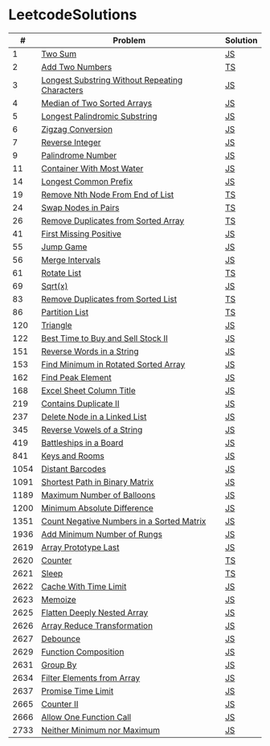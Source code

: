 # LeetcodeSolutions

| #    | Problem                                                                                                                         | Solution                                                                                                                  |
| ---- | ------------------------------------------------------------------------------------------------------------------------------- | ------------------------------------------------------------------------------------------------------------------------- |
| 1    | [Two Sum](https://leetcode.com/problems/two-sum/)                                                                               | [JS](https://github.com/MohammadJB/LeetcodeSolutions/blob/master/solutions/twoSum.js)                                     |
| 2    | [Add Two Numbers](https://leetcode.com/problems/add-two-numbers/)                                                               | [TS](https://github.com/MohammadJB/LeetcodeSolutions/blob/master/solutions/addTwoNumbers.ts)                              |
| 3    | [Longest Substring Without Repeating Characters](https://leetcode.com/problems/longest-substring-without-repeating-characters/) | [JS](https://github.com/MohammadJB/LeetcodeSolutions/blob/master/solutions/longestSubstringWithoutRepeatingCharacters.js) |
| 4    | [Median of Two Sorted Arrays](https://leetcode.com/problems/median-of-two-sorted-arrays/)                                       | [JS](https://github.com/MohammadJB/LeetcodeSolutions/blob/master/solutions/medianOfTwoSortedArrays.js)                    |
| 5    | [Longest Palindromic Substring](https://leetcode.com/problems/longest-palindromic-substring/)                                   | [JS](https://github.com/MohammadJB/LeetcodeSolutions/blob/master/solutions/longestPalindromicSubstring.js)                |
| 6    | [Zigzag Conversion](https://leetcode.com/problems/zigzag-conversion/)                                                           | [JS](https://github.com/MohammadJB/LeetcodeSolutions/blob/master/solutions/zigzagConversion.js)                           |
| 7    | [Reverse Integer](https://leetcode.com/problems/reverse-integer/)                                                               | [JS](https://github.com/MohammadJB/LeetcodeSolutions/blob/master/solutions/reverseInteger.js)                             |
| 9    | [Palindrome Number](https://leetcode.com/problems/palindrome-number/)                                                           | [JS](https://github.com/MohammadJB/LeetcodeSolutions/blob/master/solutions/palindromeNumber.js)                           |
| 11   | [Container With Most Water](https://leetcode.com/problems/container-with-most-water/)                                           | [JS](https://github.com/MohammadJB/LeetcodeSolutions/blob/master/solutions/containerWithMostWater.js)                     |
| 14   | [Longest Common Prefix](https://leetcode.com/problems/longest-common-prefix/)                                                   | [JS](https://github.com/MohammadJB/LeetcodeSolutions/blob/master/solutions/longestCommonPrefix.js)                        |
| 19   | [Remove Nth Node From End of List](https://leetcode.com/problems/remove-nth-node-from-end-of-list/)                             | [TS](https://github.com/MohammadJB/LeetcodeSolutions/blob/master/solutions/removeNthNodeFromEndOfList.ts)                 |
| 24   | [Swap Nodes in Pairs](https://leetcode.com/problems/swap-nodes-in-pairs/)                                                       | [TS](https://github.com/MohammadJB/LeetcodeSolutions/blob/master/solutions/swapNodesInPairs.ts)                           |
| 26   | [Remove Duplicates from Sorted Array](https://leetcode.com/problems/remove-duplicates-from-sorted-array/)                       | [TS](https://github.com/MohammadJB/LeetcodeSolutions/blob/master/solutions/removeDuplicatesFromSortedArray.ts)            |
| 41   | [First Missing Positive](https://leetcode.com/problems/first-missing-positive/)                                                 | [JS](https://github.com/MohammadJB/LeetcodeSolutions/blob/master/solutions/firstMissingPositive.js)                       |
| 55   | [Jump Game](https://leetcode.com/problems/jump-game/)                                                                           | [JS](https://github.com/MohammadJB/LeetcodeSolutions/blob/master/solutions/jumpGame.js)                                   |
| 56   | [Merge Intervals](https://leetcode.com/problems/merge-intervals/)                                                               | [JS](https://github.com/MohammadJB/LeetcodeSolutions/blob/master/solutions/mergeIntervals.js)                             |
| 61   | [Rotate List](https://leetcode.com/problems/rotate-list/)                                                                       | [TS](https://github.com/MohammadJB/LeetcodeSolutions/blob/master/solutions/rotateList.ts)                                 |
| 69   | [Sqrt(x)](https://leetcode.com/problems/sqrtx/)                                                                                 | [JS](https://github.com/MohammadJB/LeetcodeSolutions/blob/master/solutions/sqrt.js)                                       |
| 83   | [Remove Duplicates from Sorted List](https://leetcode.com/problems/remove-duplicates-from-sorted-list/)                         | [TS](https://github.com/MohammadJB/LeetcodeSolutions/blob/master/solutions/removeDuplicatesFromSortedList.ts)             |
| 86   | [Partition List](https://leetcode.com/problems/partition-list/)                                                                 | [TS](https://github.com/MohammadJB/LeetcodeSolutions/blob/master/solutions/partitionList.ts)                              |
| 120  | [Triangle](https://leetcode.com/problems/triangle/)                                                                             | [JS](https://github.com/MohammadJB/LeetcodeSolutions/blob/master/solutions/triangle.js)                                   |
| 122  | [Best Time to Buy and Sell Stock II](https://leetcode.com/problems/best-time-to-buy-and-sell-stock-ii/)                         | [JS](https://github.com/MohammadJB/LeetcodeSolutions/blob/master/solutions/bestTimeToBuyAndSellStockII.js)                |
| 151  | [Reverse Words in a String](https://leetcode.com/problems/reverse-words-in-a-string/)                                           | [JS](https://github.com/MohammadJB/LeetcodeSolutions/blob/master/solutions/reverseWordsInAString.js)                      |
| 153  | [Find Minimum in Rotated Sorted Array](https://leetcode.com/problems/find-minimum-in-rotated-sorted-array/)                     | [JS](https://github.com/MohammadJB/LeetcodeSolutions/blob/master/solutions/findMinimumInRotatedSortedArray.js)            |
| 162  | [Find Peak Element](https://leetcode.com/problems/find-peak-element/)                                                           | [JS](https://github.com/MohammadJB/LeetcodeSolutions/blob/master/solutions/findPeakElement.js)                            |
| 168  | [Excel Sheet Column Title](https://leetcode.com/problems/excel-sheet-column-title/)                                             | [JS](https://github.com/MohammadJB/LeetcodeSolutions/blob/master/solutions/excelSheetColumnTitle.js)                      |
| 219  | [Contains Duplicate II](https://leetcode.com/problems/contains-duplicate-ii/)                                                   | [JS](https://github.com/MohammadJB/LeetcodeSolutions/blob/master/solutions/containsDuplicateII.js)                        |
| 237  | [Delete Node in a Linked List](https://leetcode.com/problems/delete-node-in-a-linked-list/)                                     | [JS](https://github.com/MohammadJB/LeetcodeSolutions/blob/master/solutions/deleteNodeInALinkedList.js)                    |
| 345  | [Reverse Vowels of a String](https://leetcode.com/problems/reverse-vowels-of-a-string/)                                         | [JS](https://github.com/MohammadJB/LeetcodeSolutions/blob/master/solutions/reverseVowelsOfAString.js)                     |
| 419  | [Battleships in a Board](https://leetcode.com/problems/battleships-in-a-board/description/)                                     | [JS](https://github.com/MohammadJB/LeetcodeSolutions/blob/master/solutions/battleshipsInABoard.js)                        |
| 841  | [Keys and Rooms](https://leetcode.com/problems/keys-and-rooms/)                                                                 | [JS](https://github.com/MohammadJB/LeetcodeSolutions/blob/master/solutions/keysAndRooms.js)                               |
| 1054 | [Distant Barcodes](https://leetcode.com/problems/distant-barcodes/)                                                             | [JS](https://github.com/MohammadJB/LeetcodeSolutions/blob/master/solutions/distantBarcodes.js)                            |
| 1091 | [Shortest Path in Binary Matrix](https://leetcode.com/problems/shortest-path-in-binary-matrix/)                                 | [JS](https://github.com/MohammadJB/LeetcodeSolutions/blob/master/solutions/shortestPathInBinaryMatrix.js)                 |
| 1189 | [Maximum Number of Balloons](https://leetcode.com/problems/maximum-number-of-balloons/)                                         | [JS](https://github.com/MohammadJB/LeetcodeSolutions/blob/master/solutions/maximumNumberOfBallons.js)                     |
| 1200 | [Minimum Absolute Difference](https://leetcode.com/problems/minimum-absolute-difference/)                                       | [JS](https://github.com/MohammadJB/LeetcodeSolutions/blob/master/solutions/minimumAbsoluteDifference.js)                  |
| 1351 | [Count Negative Numbers in a Sorted Matrix](https://leetcode.com/problems/count-negative-numbers-in-a-sorted-matrix/)           | [JS](https://github.com/MohammadJB/LeetcodeSolutions/blob/master/solutions/countNegativeNumbersInASortedMatrix.js)        |
| 1936 | [Add Minimum Number of Rungs](https://leetcode.com/problems/add-minimum-number-of-rungs/)                                       | [JS](https://github.com/MohammadJB/LeetcodeSolutions/blob/master/solutions/addMinimumNumberOfRungs.js)                    |
| 2619 | [Array Prototype Last](https://leetcode.com/problems/array-prototype-last/)                                                     | [JS](https://github.com/MohammadJB/LeetcodeSolutions/blob/master/solutions/arrayPrototypeLast.js)                         |
| 2620 | [Counter](https://leetcode.com/problems/counter/)                                                                               | [TS](https://github.com/MohammadJB/LeetcodeSolutions/blob/master/solutions/counter.ts)                                    |
| 2621 | [Sleep](https://leetcode.com/problems/sleep/)                                                                                   | [TS](https://github.com/MohammadJB/LeetcodeSolutions/blob/master/solutions/sleep.ts)                                      |
| 2622 | [Cache With Time Limit](https://leetcode.com/problems/cache-with-time-limit/)                                                   | [JS](https://github.com/MohammadJB/LeetcodeSolutions/blob/master/solutions/cacheWithTimeLimit.js)                         |
| 2623 | [Memoize](https://leetcode.com/problems/memoize/)                                                                               | [JS](https://github.com/MohammadJB/LeetcodeSolutions/blob/master/solutions/memoize.js)                                    |
| 2625 | [Flatten Deeply Nested Array](https://leetcode.com/problems/flatten-deeply-nested-array/)                                       | [JS](https://github.com/MohammadJB/LeetcodeSolutions/blob/master/solutions/flattenDeeplyNestedArray.js)                   |
| 2626 | [Array Reduce Transformation](https://leetcode.com/problems/array-reduce-transformation/)                                       | [JS](https://github.com/MohammadJB/LeetcodeSolutions/blob/master/solutions/arrayReduceTransformation.js)                  |
| 2627 | [Debounce](https://leetcode.com/problems/debounce/)                                                                             | [JS](https://github.com/MohammadJB/LeetcodeSolutions/blob/master/solutions/debounce.js)                                   |
| 2629 | [Function Composition](https://leetcode.com/problems/function-composition/)                                                     | [JS](https://github.com/MohammadJB/LeetcodeSolutions/blob/master/solutions/functionComposition.js)                        |
| 2631 | [Group By](https://leetcode.com/problems/group-by/)                                                                             | [JS](https://github.com/MohammadJB/LeetcodeSolutions/blob/master/solutions/groupBy.js)                                    |
| 2634 | [Filter Elements from Array](https://leetcode.com/problems/filter-elements-from-array/)                                         | [JS](https://github.com/MohammadJB/LeetcodeSolutions/blob/master/solutions/filterElementsFromArray.js)                    |
| 2637 | [Promise Time Limit](https://leetcode.com/problems/promise-time-limit/)                                                         | [JS](https://github.com/MohammadJB/LeetcodeSolutions/blob/master/solutions/promiseTimeLimit.js)                           |
| 2665 | [Counter II](https://leetcode.com/problems/counter-ii/)                                                                         | [JS](https://github.com/MohammadJB/LeetcodeSolutions/blob/master/solutions/counterII.js)                                  |
| 2666 | [Allow One Function Call](https://leetcode.com/problems/allow-one-function-call/)                                               | [JS](https://github.com/MohammadJB/LeetcodeSolutions/blob/master/solutions/allowOneFunctionCall.js)                       |
| 2733 | [Neither Minimum nor Maximum](https://leetcode.com/problems/neither-minimum-nor-maximum/)                                       | [JS](https://github.com/MohammadJB/LeetcodeSolutions/blob/master/solutions/nietherMinimumNorMaximum.js)                   |
